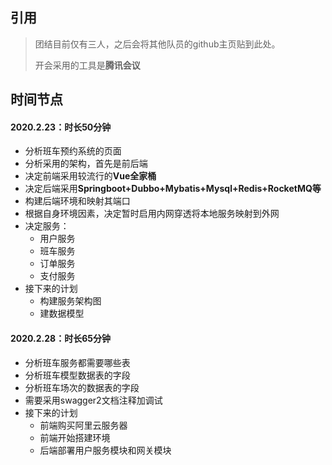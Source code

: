 ## 引用

> 团结目前仅有三人，之后会将其他队员的github主页贴到此处。
>
> 开会采用的工具是**腾讯会议**

## 时间节点

#### 2020.2.23：时长50分钟

- 分析班车预约系统的页面
- 分析采用的架构，首先是前后端
- 决定前端采用较流行的**Vue全家桶**
- 决定后端采用**Springboot+Dubbo+Mybatis+Mysql+Redis+RocketMQ等**
- 构建后端环境和映射其端口
- 根据自身环境因素，决定暂时启用内网穿透将本地服务映射到外网
- 决定服务：
  - 用户服务
  - 班车服务
  - 订单服务
  - 支付服务
- 接下来的计划
  - 构建服务架构图
  - 建数据模型

#### 2020.2.28：时长65分钟

- 分析班车服务都需要哪些表
- 分析班车模型数据表的字段
- 分析班车场次的数据表的字段
- 需要采用swagger2文档注释加调试
- 接下来的计划
  - 前端购买阿里云服务器
  - 前端开始搭建环境
  - 后端部署用户服务模块和网关模块